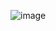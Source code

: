 ![image](https://github.com/VishalMurya/GDP-Data-Analysis-/assets/146605505/cf8f6ab4-80fc-43ea-977d-ff2289753d73)
